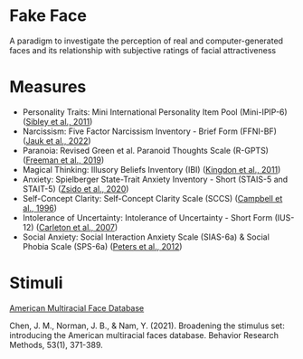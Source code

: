 # Fake Face

A paradigm to investigate the perception of real and computer-generated faces and its relationship with subjective ratings of facial attractiveness

# Measures
- Personality Traits: Mini International Personality Item Pool (Mini-IPIP-6) ([Sibley et al., 2011](https://www.researchgate.net/publication/289588930_The_Mini-IPIP6_Validation_and_extension_of_a_short_measure_of_the_Big-Six_factors_of_personality_in_New_Zealand))
- Narcissism: Five Factor Narcissism Inventory - Brief Form (FFNI-BF) ([Jauk et al., 2022](https://journals.sagepub.com/doi/10.1177/10731911221075761))
- Paranoia: Revised Green et al. Paranoid Thoughts Scale (R-GPTS) ([Freeman et al., 2019](https://www.cambridge.org/core/journals/psychological-medicine/article/revised-green-et-al-paranoid-thoughts-scale-rgpts-psychometric-properties-severity-ranges-and-clinical-cutoffs/1386D29D50A94FD3F2F17A56B3C5D368))
- Magical Thinking: Illusory Beliefs Inventory (IBI) ([Kingdon et al., 2011]( https://doi.org/10.1017/S1352465811000245))
- Anxiety: Spielberger State-Trait Anxiety Inventory - Short (STAIS-5 and STAIT-5) ([Zsido et al., 2020](https://www.sciencedirect.com/science/article/pii/S0165178120300834))     
- Self-Concept Clarity: Self-Concept Clarity Scale (SCCS) ([Campbell et al., 1996](https://www.researchgate.net/publication/228079768_Self-Concept_Clarity_Measurement_Personality_Correlates_and_Cultural_Boundaries)) 
- Intolerance of Uncertainty: Intolerance of Uncertainty - Short Form (IUS-12) ([Carleton et al., 2007](https://www.sciencedirect.com/science/article/abs/pii/S088761850600051X))
- Social Anxiety: Social Interaction Anxiety Scale (SIAS-6a) & Social Phobia Scale (SPS-6a) ([Peters et al., 2012](https://doi.org/10.1037/a0024544))
# Stimuli 
[American Multiracial Face Database](https://jacquelinemchen.wixsite.com/sciplab/face-database)

Chen, J. M., Norman, J. B., & Nam, Y. (2021). Broadening the stimulus set: introducing the American multiracial faces database. Behavior Research Methods, 53(1), 371-389.
   
